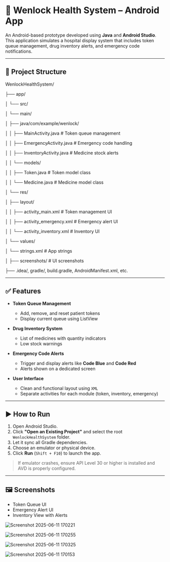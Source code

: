 # 📱 Wenlock Health System – Android App

An Android-based prototype developed using **Java** and **Android Studio**. This application simulates a hospital display system that includes token queue management, drug inventory alerts, and emergency code notifications.

---

## 📂 Project Structure

WenlockHealthSystem/

├── app/

│ └── src/

│ └── main/

│ ├── java/com/example/wenlock/

│ │ ├── MainActivity.java # Token queue management

│ │ ├── EmergencyActivity.java # Emergency code handling

│ │ ├── InventoryActivity.java # Medicine stock alerts

│ │ └── models/

│ │ ├── Token.java # Token model class

│ │ └── Medicine.java # Medicine model class

│ └── res/

│ ├── layout/

│ │ ├── activity_main.xml # Token management UI

│ │ ├── activity_emergency.xml # Emergency alert UI

│ │ └── activity_inventory.xml # Inventory UI

│ └── values/

│ └── strings.xml # App strings

│
├── screenshots/ # UI screenshots

├── .idea/, gradle/, build.gradle, AndroidManifest.xml, etc.


---

## ✅ Features

- **Token Queue Management**
  - Add, remove, and reset patient tokens
  - Display current queue using ListView

- **Drug Inventory System**
  - List of medicines with quantity indicators
  - Low stock warnings

- **Emergency Code Alerts**
  - Trigger and display alerts like **Code Blue** and **Code Red**
  - Alerts shown on a dedicated screen

- **User Interface**
  - Clean and functional layout using `XML`
  - Separate activities for each module (token, inventory, emergency)

---

## ▶️ How to Run

1. Open Android Studio.
2. Click **"Open an Existing Project"** and select the root `WenlockHealthSystem` folder.
3. Let it sync all Gradle dependencies.
4. Choose an emulator or physical device.
5. Click **Run** (`Shift + F10`) to launch the app.

> If emulator crashes, ensure API Level 30 or higher is installed and AVD is properly configured.

---

## 🖼 Screenshots

- Token Queue UI  
- Emergency Alert UI  
- Inventory View with Alerts


![Screenshot 2025-06-11 170221](https://github.com/user-attachments/assets/191acf22-6115-448f-bea8-4df0c922fb2d) 

![Screenshot 2025-06-11 170255](https://github.com/user-attachments/assets/650169dc-e770-4da9-bcd6-74867f85f1a3)

![Screenshot 2025-06-11 170325](https://github.com/user-attachments/assets/f96cee04-5c90-40d4-9128-e55bd343ee81)

![Screenshot 2025-06-11 170153](https://github.com/user-attachments/assets/8d00a0bf-d790-41c1-aebe-a69ffa971121)
